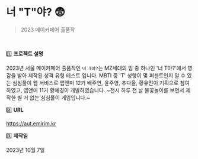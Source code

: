 # 너 "T"야? 😨
> 2023 메이커페어 출품작

<br>

1️⃣ **프로젝트 설명**

2023년 서울 메이커페어 출품작인 `너 T야?`는 MZ세대의 밈 중 하나인 '너 T야?'에서 영감을 받아 제작된 성격 유형 테스트 입니다. MBTI 중 'T' 성향이 몇 퍼센트인지 알 수 있는 심심풀이 웹 서비스로 앱앤미 12기 배주연, 윤주영, 추다율, 황유진이 기획으로 참여하였고, 앱앤미 11기 황혜경이 개발하였습니다. ~전시 하루 전 날 불꽃놀이를 보면서 제작한 별 거 없는 심심풀이 게임입니다.~

2️⃣ **URL**

https://aut.emirim.kr

3️⃣ **제작일**

2023년 10월 7일
 
